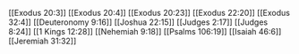 [[Exodus 20:3]]
[[Exodus 20:4]]
[[Exodus 20:23]]
[[Exodus 22:20]]
[[Exodus 32:4]]
[[Deuteronomy 9:16]]
[[Joshua 22:15]]
[[Judges 2:17]]
[[Judges 8:24]]
[[1 Kings 12:28]]
[[Nehemiah 9:18]]
[[Psalms 106:19]]
[[Isaiah 46:6]]
[[Jeremiah 31:32]]

